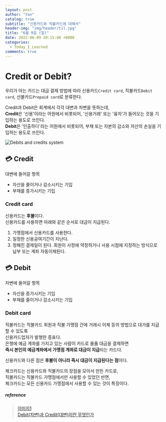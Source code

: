 ```yaml
---
layout: post
author: "Yan"
catalog: true
subtitle: "신용카드와 직불카드에 대해서"
header-img: "img/header/til.jpg"
title: "6월 9일 (일)"
date: 2022-06-09 20:15:08 +0000
categories:
  - Today_I_Learned
comments: true
---
```


# Credit or Debit?

우리가 아는 카드는 대금 결제 방법에 따라 신용카드`Credit card`, 직불카드`Debit card`, 선불카드`Prepaid card`로 분류한다.  

Credit과 Debit은 회계에서 각각 대변과 차변을 뜻하는데,  
**Credit**은 '신용'이라는 어원에서 비롯되어, '신용거래' 또는 '융자'가 들어오는 것을 기입하는 용도로 쓰인다.  
**Debit**은 '인출하다'라는 어원에서 비롯되어, 부채 또는 자본의 감소와 자산의 손실을 기입하는 용도로 쓰인다.  

![Debits and credits system](https://accountingplay.com/wp-content/uploads/2015/08/M_2F_Debits_and_credits_system.png)

## 💳 Credit

대변에 들어갈 항목  
- 자산을 줄이거나 감소시키는 기입
- 부채를 증가시키는 기입

### Credit card

신용카드는 **후불**이다.  
신용카드를 사용하면 아래와 같은 순서로 대금이 지급된다.  

1. 가맹점에서 신용카드를 사용한다.  
2. 일정한 신용공여기간이 지난다.  
3. 정해진 결제일이 된다. 회원이 사정에 약정하거나 사용 시점에 지정하는 방식으로 납부 또는 계좌 자동이체된다. 

## 💳 Debit

차변에 들어갈 항목  
- 자산을 증가시키는 기입
- 부채를 줄이거나 감소시키는 기입

### Debit card

직불카드는 직불카드 회원과 직불 가맹점 간에 거래시 이체 등의 방법으로 대가를 지급할 수 있도록  
신용카드업자가 발행한 증표다.  
은행에 예금 계좌를 가지고 있는 사람이 카드로 물품 대금을 결제하면  
**즉시 본인의 예금계좌에서 가맹점 계좌로 대금이 지급**되는 카드다.  

신용카드와 다른 점은 **후불이 아니라 즉시 대금이 지급된다는 점**이다.  

체크카드는 신용카드와 직불카드의 장점을 모아서 만든 카드로,  
직불카드는 직불카드 가맹점에서만 사용할 수 있었던 반면,  
체크카드는 모든 신용카드 가맹점에서 사용할 수 있는 것이 특징이다.  

##### reference
> [이미지1](https://accountingplay.com/wp-content/uploads/2015/08/M_2F_Debits_and_credits_system.png)  
> [Debit(차변)과 Credit(대변)이란 무엇인가](https://blog.naver.com/suhan80_99/222578997369)